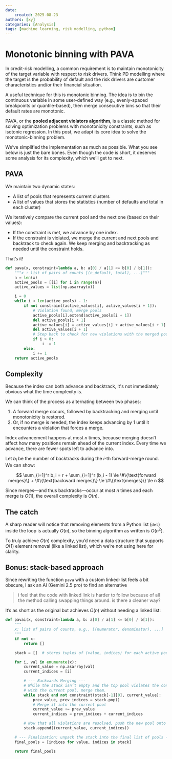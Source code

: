 ```yaml
---
date: 
    created: 2025-08-23
authors: [xy]
categories: [Analysis]
tags: [machine learning, risk modelling, python]
---
```


# Monotonic binning with PAVA
<!-- more -->

In credit-risk modelling, a common requirement is to maintain monotonicity of the target variable with respect to risk drivers. Think PD modelling where the target is the probability of default and the risk drivers are customer characteristics and/or their financial situation.

A useful technique for this is monotonic binning. The idea is to bin the continuous variable in some user-defined way (e.g., evenly-spaced breakpoints or quantile-based), then merge consecutive bins so that their default rates are monotonic.

PAVA, or the **pooled adjacent violators algorithm**, is a classic method for solving optimization problems with monotonicity constraints, such as isotonic regression. In this post, we adapt its core idea to solve the monotonic-binning problem.

We’ve simplified the implementation as much as possible. What you see below is just the bare bones. Even though the code is short, it deserves some analysis for its complexity, which we’ll get to next.


## PAVA

We maintain two dynamic states:

* A list of pools that represents current clusters
* A list of values that stores the statistics (number of defaults and total in each cluster)

We iteratively compare the current pool and the next one (based on their values):

* If the constraint is met, we advance by one index.
* If the constraint is violated, we merge the current and next pools and backtrack to check again. We keep merging and backtracking as needed until the constraint holds.

That’s it!

```python
def pava(x, constraint=lambda a, b: a[0] / a[1] <= b[0] / b[1]):
    """x : list of pairs of counts [(n_default, total), ...]"""
    n = len(x)
    active_pools = [[i] for i in range(n)]
    active_values = list(np.asarray(x))

    i = 0
    while i < len(active_pools) - 1:
        if not constraint(active_values[i], active_values[i + 1]):
            # Violation found, merge pools
            active_pools[i].extend(active_pools[i + 1])
            del active_pools[i + 1]
            active_values[i] = active_values[i] + active_values[i + 1]
            del active_values[i + 1]
            # Step back to check for new violations with the merged pool
            if i > 0:
                i -= 1
        else:
            i += 1
    return active_pools
```

## Complexity

Because the index can both advance and backtrack, it's not immediately obvious what the time complexity is.

We can think of the process as alternating between two phases:

1. A forward merge occurs, followed by backtracking and merging until monotonicity is restored.
1. Or, if no merge is needed, the index keeps advancing by 1 until it encounters a violation that forces a merge.

Index advancement happens at most *n* times, because merging doesn’t affect how many positions remain ahead of the current index. Every time we advance, there are fewer spots left to advance into.

Let $b_i$ be the number of backtracks during the *i*-th forward-merge round. We can show:

$$
\sum_{i=1}^r b_i = r + \sum_{i=1}^r (b_i - 1) \le \#\{\text{forward merges}\} + \#\{\text{backward merges}\} \le \#\{\text{merges}\} \le n
$$

Since merges—and thus backtracks—occur at most *n* times and each merge is $O(1)$, the overall complexity is $O(n)$.

## The catch

A sharp reader will notice that removing elements from a Python list (`del`) inside the loop is actually $O(n)$, so the binning algorithm as written is $O(n^2)$.

To truly achieve $O(n)$ complexity, you’d need a data structure that supports $O(1)$ element removal (like a linked list), which we’re not using here for clarity.

## Bonus: stack-based approach

Since rewriting the function `pava` with a custom linked-list feels a bit obscure, I ask an AI (Gemini 2.5 pro) to find an alternative

> i feel that the code with linked link is harder to follow because of all the method calling swapping things around. is there a cleaner way?

It’s as short as the original but achieves $O(n)$ without needing a linked list:

```python
def pavai(x, constraint=lambda a, b: a[0] / a[1] <= b[0] / b[1]):
    """
    x: list of pairs of counts, e.g., [(numerator, denominator), ...]
    """
    if not x:
        return []

    stack = []  # stores tuples of (value, indices) for each active pool

    for i, val in enumerate(x):
        current_value = np.asarray(val)
        current_indices = [i]

        # --- Backwards Merging ---
        # While the stack isn’t empty and the top pool violates the constraint
        # with the current pool, merge them.
        while stack and not constraint(stack[-1][0], current_value):
            prev_value, prev_indices = stack.pop()
            # Merge it into the current pool
            current_value += prev_value
            current_indices = prev_indices + current_indices

        # Now that all violations are resolved, push the new pool onto the stack
        stack.append((current_value, current_indices))

    # --- Finalization: unpack the stack into the final list of pools ---
    final_pools = [indices for value, indices in stack]

    return final_pools
```
